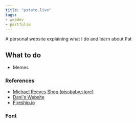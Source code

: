 ```yaml
---
title: "patato.live"
tags:
- webdev
- portfolio
---
```


A personal website explaining what I do and learn about Pat

## What to do
- Memes

### References
- [Michael Reeves Shop (pissbaby.store)](https://www.pissbaby.store/)
- [Dani's Website](https://danidev.net/)
- [Fireship.io](https://fireship.io/)

### Font 